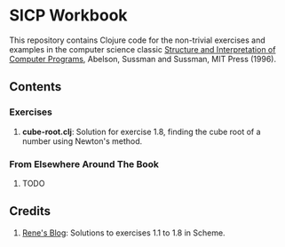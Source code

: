 SICP Workbook
=============

This repository contains Clojure code for the
non-trivial exercises and examples in the computer
science classic [Structure and Interpretation of
Computer Programs](http://mitpress.mit.edu/sicp/full-text/book/book.html),
 Abelson, Sussman and Sussman, MIT Press (1996).

## Contents

### Exercises

   1. **cube-root.clj**: Solution for exercise 1.8, finding the cube
                         root of a number using Newton's method.

### From Elsewhere Around The Book

   1. TODO

## Credits

   1. [Rene's Blog](http://wanttowriteprograms.blogspot.in/2007/03/structure-and-interpretation-of_14.html):
      Solutions to exercises 1.1 to 1.8 in Scheme.
